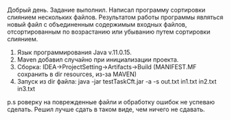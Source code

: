 Добрый день. Задание выполнил.
Написал программу сортировки слиянием нескольких файлов. 
Результатом работы программы являться новый файл с объединенным 
содержимым входных файлов, отсортированным по возрастанию или убыванию путем сортировки слиянием.
1. Язык программирования Java v.11.0.15. 
2. Maven добавил случайно при инициализации проекта.
3. Сборка: IDEA->ProjectSetting->Artifacts->Build (MANIFEST.MF сохранить в dir resources, из-за MAVEN) 
4. Запуск из dir файла: java -jar testTaskCft.jar -a -s out.txt in1.txt in2.txt in3.txt

p.s роверку на поврежденные файли и обработку ошибок не успеваю сделать. 
Решил лучше сдать в таком виде, чем ничего не сдавать.